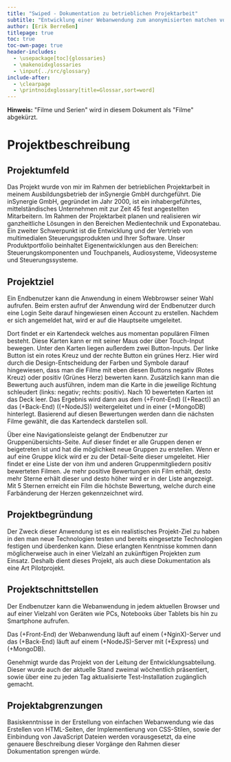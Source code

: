 ```yaml
---
title: "Swiped - Dokumentation zu betrieblichen Projektarbeit"
subtitle: "Entwicklung einer Webanwendung zum anonymisierten matchen von Filmen und Serien in Gruppen von Benutzern."
author: [Erik Berreßem]
titlepage: true
toc: true
toc-own-page: true
header-includes:
  - \usepackage[toc]{glossaries}
  - \makenoidxglossaries
  - \input{../src/glossary}
include-after:
  - \clearpage
  - \printnoidxglossary[title=Glossar,sort=word]
---
```


**Hinweis:** "Filme und Serien" wird in diesem Dokument als "Filme" abgekürzt.

# Projektbeschreibung

## Projektumfeld

Das Projekt wurde von mir im Rahmen der betrieblichen Projektarbeit in meinem Ausbildungsbetrieb der inSynergie GmbH durchgeführt. Die inSynergie GmbH, gegründet im Jahr 2000, ist ein inhabergeführtes, mittelständisches Unternehmen mit zur Zeit 45 fest angestellten Mitarbeitern. Im Rahmen der Projektarbeit planen und realisieren wir ganzheitliche Lösungen in den Bereichen Medientechnik und Exponatebau. Ein zweiter Schwerpunkt ist die Entwicklung und der Vertrieb von multimedialen Steuerungsprodukten und Ihrer Software. Unser Produktportfolio beinhaltet Eigenentwicklungen aus den Bereichen: Steuerungskomponenten und Touchpanels, Audiosysteme, Videosysteme und Steuerungssysteme.

## Projektziel

Ein Endbenutzer kann die Anwendung in einem Webbrowser seiner Wahl aufrufen. Beim ersten aufruf der Anwendung wird der Endbenutzer durch eine Login Seite darauf hingewiesen einen Account zu erstellen. Nachdem er sich angemeldet hat, wird er auf die Hauptseite umgeleitet.

Dort findet er ein Kartendeck welches aus momentan populären Filmen besteht. Diese Karten kann er mit seiner Maus oder über Touch-Input bewegen. Unter den Karten liegen außerdem zwei Button-Inputs. Der linke Button ist ein rotes Kreuz und der rechte Button ein grünes Herz. Hier wird durch die Design-Entscheidung der Farben und Symbole darauf hingewiesen, dass man die Filme mit eben diesen Buttons negativ (Rotes Kreuz) oder positiv (Grünes Herz) bewerten kann. Zusätzlich kann man die Bewertung auch ausführen, indem man die Karte in die jeweilige Richtung schleudert (links: negativ; rechts: positiv). Nach 10 bewerteten Karten ist das Deck leer. Das Ergebnis wird dann aus dem (+Front-End) ((+React)) an das (+Back-End) ((+NodeJS)) weitergeleitet und in einer (+MongoDB) hinterlegt. Basierend auf diesen Bewertungen werden dann die nächsten Filme gewählt, die das Kartendeck darstellen soll.

Über eine Navigationsleiste gelangt der Endbenutzer zur Gruppenübersichts-Seite. Auf dieser findet er alle Gruppen denen er beigetreten ist und hat die möglichkeit neue Gruppen zu erstellen. Wenn er auf eine Gruppe klick wird er zu der Detail-Seite dieser umgeleitet. Hier findet er eine Liste der von ihm und anderen Gruppenmitgliedern positiv bewerteten Filmen. Je mehr positive Bewertungen ein Film erhält, desto mehr Sterne erhält dieser und desto höher wird er in der Liste angezeigt. Mit 5 Sternen erreicht ein Film die höchste Bewertung, welche durch eine Farbänderung der Herzen gekennzeichnet wird.

## Projektbegründung

Der Zweck dieser Anwendung ist es ein realistisches Projekt-Ziel zu haben in den man neue Technologien testen und bereits eingesetzte Technologien festigen und überdenken kann. Diese erlangten Kenntnisse kommen dann möglicherweise auch in einer Vielzahl an zukünftigen Projekten zum Einsatz. Deshalb dient dieses Projekt, als auch diese Dokumentation als eine Art Pilotprojekt.

## Projektschnittstellen

Der Endbenutzer kann die Webanwendung in jedem aktuellen Browser und auf einer Vielzahl von Geräten wie PCs, Notebooks über Tablets bis hin zu Smartphone aufrufen.

Das (+Front-End) der Webanwendung läuft auf einem (+NginX)-Server und das (+Back-End) läuft auf einem (+NodeJS)-Server mit (+Express) und (+MongoDB).

Genehmigt wurde das Projekt von der Leitung der Entwicklungsabteilung. Dieser wurde auch der aktuelle Stand zweimal wöchentlich präsentiert, sowie über eine zu jeden Tag aktualisierte Test-Installation zugänglich gemacht.

## Projektabgrenzungen

Basiskenntnisse in der Erstellung von einfachen Webanwendung wie das Erstellen von HTML-Seiten, der Implementierung von CSS-Stilen, sowie der Einbindung von JavaScript Dateien werden vorausgesetzt, da eine genauere Beschreibung dieser Vorgänge den Rahmen dieser Dokumentation sprengen würde.
